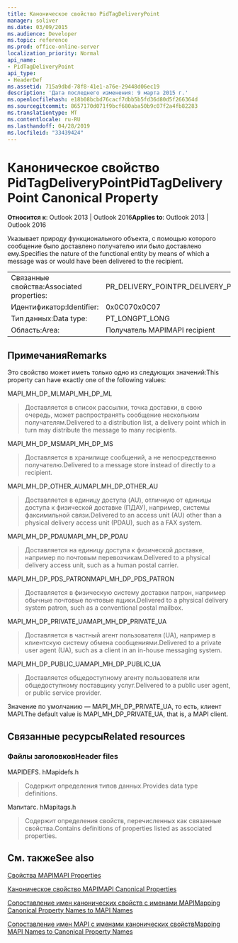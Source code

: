 ```yaml
---
title: Каноническое свойство PidTagDeliveryPoint
manager: soliver
ms.date: 03/09/2015
ms.audience: Developer
ms.topic: reference
ms.prod: office-online-server
localization_priority: Normal
api_name:
- PidTagDeliveryPoint
api_type:
- HeaderDef
ms.assetid: 715a9dbd-78f8-41e1-a76e-29448d06ec19
description: 'Дата последнего изменения: 9 марта 2015 г.'
ms.openlocfilehash: e18b08bcbd76cacf7dbb5b5fd36d80d5f266364d
ms.sourcegitcommit: 8657170d071f9bcf680aba50b9c07f2a4fb82283
ms.translationtype: MT
ms.contentlocale: ru-RU
ms.lasthandoff: 04/28/2019
ms.locfileid: "33439424"
---
```

# <a name="pidtagdeliverypoint-canonical-property"></a><span data-ttu-id="c85ad-103">Каноническое свойство PidTagDeliveryPoint</span><span class="sxs-lookup"><span data-stu-id="c85ad-103">PidTagDeliveryPoint Canonical Property</span></span>

  
  
<span data-ttu-id="c85ad-104">**Относится к**: Outlook 2013 | Outlook 2016</span><span class="sxs-lookup"><span data-stu-id="c85ad-104">**Applies to**: Outlook 2013 | Outlook 2016</span></span> 
  
<span data-ttu-id="c85ad-105">Указывает природу функционального объекта, с помощью которого сообщение было доставлено получателю или было доставлено ему.</span><span class="sxs-lookup"><span data-stu-id="c85ad-105">Specifies the nature of the functional entity by means of which a message was or would have been delivered to the recipient.</span></span> 
  
|||
|:-----|:-----|
|<span data-ttu-id="c85ad-106">Связанные свойства:</span><span class="sxs-lookup"><span data-stu-id="c85ad-106">Associated properties:</span></span>  <br/> |<span data-ttu-id="c85ad-107">PR_DELIVERY_POINT</span><span class="sxs-lookup"><span data-stu-id="c85ad-107">PR_DELIVERY_POINT</span></span>  <br/> |
|<span data-ttu-id="c85ad-108">Идентификатор:</span><span class="sxs-lookup"><span data-stu-id="c85ad-108">Identifier:</span></span>  <br/> |<span data-ttu-id="c85ad-109">0x0C07</span><span class="sxs-lookup"><span data-stu-id="c85ad-109">0x0C07</span></span>  <br/> |
|<span data-ttu-id="c85ad-110">Тип данных:</span><span class="sxs-lookup"><span data-stu-id="c85ad-110">Data type:</span></span>  <br/> |<span data-ttu-id="c85ad-111">PT_LONG</span><span class="sxs-lookup"><span data-stu-id="c85ad-111">PT_LONG</span></span>  <br/> |
|<span data-ttu-id="c85ad-112">Область:</span><span class="sxs-lookup"><span data-stu-id="c85ad-112">Area:</span></span>  <br/> |<span data-ttu-id="c85ad-113">Получатель MAPI</span><span class="sxs-lookup"><span data-stu-id="c85ad-113">MAPI recipient</span></span>  <br/> |
   
## <a name="remarks"></a><span data-ttu-id="c85ad-114">Примечания</span><span class="sxs-lookup"><span data-stu-id="c85ad-114">Remarks</span></span>

<span data-ttu-id="c85ad-115">Это свойство может иметь только одно из следующих значений:</span><span class="sxs-lookup"><span data-stu-id="c85ad-115">This property can have exactly one of the following values:</span></span> 
  
<span data-ttu-id="c85ad-116">MAPI_MH_DP_ML</span><span class="sxs-lookup"><span data-stu-id="c85ad-116">MAPI_MH_DP_ML</span></span> 
  
> <span data-ttu-id="c85ad-117">Доставляется в список рассылки, точка доставки, в свою очередь, может распространять сообщение нескольким получателям.</span><span class="sxs-lookup"><span data-stu-id="c85ad-117">Delivered to a distribution list, a delivery point which in turn may distribute the message to many recipients.</span></span>
    
<span data-ttu-id="c85ad-118">MAPI_MH_DP_MS</span><span class="sxs-lookup"><span data-stu-id="c85ad-118">MAPI_MH_DP_MS</span></span> 
  
> <span data-ttu-id="c85ad-119">Доставляется в хранилище сообщений, а не непосредственно получателю.</span><span class="sxs-lookup"><span data-stu-id="c85ad-119">Delivered to a message store instead of directly to a recipient.</span></span>
    
<span data-ttu-id="c85ad-120">MAPI_MH_DP_OTHER_AU</span><span class="sxs-lookup"><span data-stu-id="c85ad-120">MAPI_MH_DP_OTHER_AU</span></span> 
  
> <span data-ttu-id="c85ad-121">Доставляется в единицу доступа (AU), отличную от единицы доступа к физической доставке (ПДАУ), например, системы факсимильной связи.</span><span class="sxs-lookup"><span data-stu-id="c85ad-121">Delivered to an access unit (AU) other than a physical delivery access unit (PDAU), such as a FAX system.</span></span>
    
<span data-ttu-id="c85ad-122">MAPI_MH_DP_PDAU</span><span class="sxs-lookup"><span data-stu-id="c85ad-122">MAPI_MH_DP_PDAU</span></span> 
  
> <span data-ttu-id="c85ad-123">Доставляется на единицу доступа к физической доставке, например по почтовым перевозчикам.</span><span class="sxs-lookup"><span data-stu-id="c85ad-123">Delivered to a physical delivery access unit, such as a human postal carrier.</span></span>
    
<span data-ttu-id="c85ad-124">MAPI_MH_DP_PDS_PATRON</span><span class="sxs-lookup"><span data-stu-id="c85ad-124">MAPI_MH_DP_PDS_PATRON</span></span> 
  
> <span data-ttu-id="c85ad-125">Доставляется в физическую систему доставки патрон, например обычные почтовые почтовые ящики.</span><span class="sxs-lookup"><span data-stu-id="c85ad-125">Delivered to a physical delivery system patron, such as a conventional postal mailbox.</span></span>
    
<span data-ttu-id="c85ad-126">MAPI_MH_DP_PRIVATE_UA</span><span class="sxs-lookup"><span data-stu-id="c85ad-126">MAPI_MH_DP_PRIVATE_UA</span></span> 
  
> <span data-ttu-id="c85ad-127">Доставляется в частный агент пользователя (UA), например в клиентскую систему обмена сообщениями.</span><span class="sxs-lookup"><span data-stu-id="c85ad-127">Delivered to a private user agent (UA), such as a client in an in-house messaging system.</span></span>
    
<span data-ttu-id="c85ad-128">MAPI_MH_DP_PUBLIC_UA</span><span class="sxs-lookup"><span data-stu-id="c85ad-128">MAPI_MH_DP_PUBLIC_UA</span></span> 
  
> <span data-ttu-id="c85ad-129">Доставляется общедоступному агенту пользователя или общедоступному поставщику услуг.</span><span class="sxs-lookup"><span data-stu-id="c85ad-129">Delivered to a public user agent, or public service provider.</span></span>
    
<span data-ttu-id="c85ad-130">Значение по умолчанию — MAPI_MH_DP_PRIVATE_UA, то есть, клиент MAPI.</span><span class="sxs-lookup"><span data-stu-id="c85ad-130">The default value is MAPI_MH_DP_PRIVATE_UA, that is, a MAPI client.</span></span> 
  
## <a name="related-resources"></a><span data-ttu-id="c85ad-131">Связанные ресурсы</span><span class="sxs-lookup"><span data-stu-id="c85ad-131">Related resources</span></span>

### <a name="header-files"></a><span data-ttu-id="c85ad-132">Файлы заголовков</span><span class="sxs-lookup"><span data-stu-id="c85ad-132">Header files</span></span>

<span data-ttu-id="c85ad-133">MAPIDEFS. h</span><span class="sxs-lookup"><span data-stu-id="c85ad-133">Mapidefs.h</span></span>
  
> <span data-ttu-id="c85ad-134">Содержит определения типов данных.</span><span class="sxs-lookup"><span data-stu-id="c85ad-134">Provides data type definitions.</span></span>
    
<span data-ttu-id="c85ad-135">Мапитагс. h</span><span class="sxs-lookup"><span data-stu-id="c85ad-135">Mapitags.h</span></span>
  
> <span data-ttu-id="c85ad-136">Содержит определения свойств, перечисленных как связанные свойства.</span><span class="sxs-lookup"><span data-stu-id="c85ad-136">Contains definitions of properties listed as associated properties.</span></span>
    
## <a name="see-also"></a><span data-ttu-id="c85ad-137">См. также</span><span class="sxs-lookup"><span data-stu-id="c85ad-137">See also</span></span>



[<span data-ttu-id="c85ad-138">Свойства MAPI</span><span class="sxs-lookup"><span data-stu-id="c85ad-138">MAPI Properties</span></span>](mapi-properties.md)
  
[<span data-ttu-id="c85ad-139">Каноническое свойство MAPI</span><span class="sxs-lookup"><span data-stu-id="c85ad-139">MAPI Canonical Properties</span></span>](mapi-canonical-properties.md)
  
[<span data-ttu-id="c85ad-140">Сопоставление имен канонических свойств с именами MAPI</span><span class="sxs-lookup"><span data-stu-id="c85ad-140">Mapping Canonical Property Names to MAPI Names</span></span>](mapping-canonical-property-names-to-mapi-names.md)
  
[<span data-ttu-id="c85ad-141">Сопоставление имен MAPI с именами канонических свойств</span><span class="sxs-lookup"><span data-stu-id="c85ad-141">Mapping MAPI Names to Canonical Property Names</span></span>](mapping-mapi-names-to-canonical-property-names.md)


